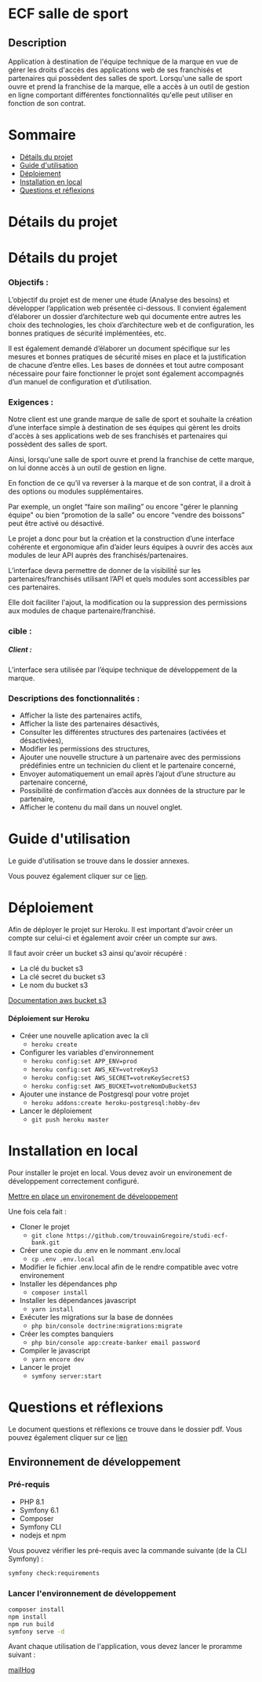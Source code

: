 # ECF salle de sport

## Description

Application à destination de l'équipe technique de la marque en vue de gérer les droits d'accès des applications web de
ses franchisés et partenaires qui possèdent des salles de sport.
Lorsqu'une salle de sport ouvre et prend la franchise de la marque, elle a accès à un outil de gestion en ligne
comportant différentes fonctionnalités qu'elle peut utiliser en fonction de son contrat.


Sommaire
=========

<!--ts-->

* [Détails du projet](#details-du-projet)
* [Guide d'utilisation](#guide-dutilisation)
* [Déploiement](#déploiement)
* [Installation en local](#installation-en-local)
* [Questions et réflexions](#questions-et-reflexions)

<!--te-->

Détails du projet
=========


Détails du projet
=========

### Objectifs :

L’objectif du projet est de mener une étude (Analyse des besoins) et développer l’application web présentée ci-dessous.
Il convient également d’élaborer un dossier d’architecture web qui documente entre autres les choix des technologies,
les choix d’architecture web et de configuration, les bonnes pratiques de sécurité́ implémentées, etc.

Il est également demandé d’élaborer un document spécifique sur les mesures et bonnes pratiques de sécurité́ mises en
place et la justification de chacune d’entre elles. Les bases de données et tout autre composant nécessaire pour faire
fonctionner le projet sont également accompagnés d’un manuel de configuration et d’utilisation.

### Exigences :

Notre client est une grande marque de salle de sport et souhaite la création d’une interface simple à destination de ses
équipes qui gèrent les droits d'accès à ses applications web de ses franchisés et partenaires qui possèdent des salles
de sport.

Ainsi, lorsqu'une salle de sport ouvre et prend la franchise de cette marque, on lui donne accès à un outil de gestion
en ligne.

En fonction de ce qu’il va reverser à la marque et de son contrat, il a droit à des options ou modules supplémentaires.

Par exemple, un onglet “faire son mailing” ou encore "gérer le planning équipe" ou bien “promotion de la salle" ou
encore “vendre des boissons” peut être activé ou désactivé.

Le projet a donc pour but la création et la construction d’une interface cohérente et ergonomique afin d’aider leurs
équipes à ouvrir des accès aux modules de leur API auprès des franchisés/partenaires.

L’interface devra permettre de donner de la visibilité́ sur les partenaires/franchisés utilisant l’API et quels modules
sont accessibles par ces partenaires.

Elle doit faciliter l'ajout, la modification ou la suppression des permissions aux modules de chaque
partenaire/franchisé.

### cible :

##### Client :

L’interface sera utilisée par l’équipe technique de développement de la marque.

### Descriptions des fonctionnalités :

- Afficher la liste des partenaires actifs,
- Afficher la liste des partenaires désactivés,
- Consulter les différentes structures des partenaires (activées et désactivées),
- Modifier les permissions des structures,
- Ajouter une nouvelle structure à un partenaire avec des permissions prédéfinies entre un technicien du client et le
  partenaire concerné,
- Envoyer automatiquement un email après l’ajout d’une structure au partenaire concerné,
- Possibilité de confirmation d’accès aux données de la structure par le partenaire,
- Afficher le contenu du mail dans un nouvel onglet.

Guide d'utilisation
=========

Le guide d'utilisation se trouve dans le dossier annexes.

Vous pouvez également cliquer sur
ce [lien](https://github.com/sebastienmariette74/body-and-mind/blob/main/annexes/guide%20d'utilisation.pdf).

Déploiement
=========
Afin de déployer le projet sur Heroku. Il est important d'avoir créer un compte sur celui-ci et également avoir créer un
compte sur aws.

Il faut avoir créer un bucket s3 ainsi qu'avoir récupéré :

* La clé du bucket s3
* La clé secret du bucket s3
* Le nom du bucket s3

[Documentation aws bucket s3](https://docs.aws.amazon.com/fr_fr/AmazonS3/latest/dev/UsingBucket.html)

#### Déploiement sur Heroku

* Créer une nouvelle aplication avec la cli
    * ````heroku create````
* Configurer les variables d'environnement
    * ```heroku config:set APP_ENV=prod```
    * ```heroku config:set AWS_KEY=votreKeyS3```
    * ```heroku config:set AWS_SECRET=votreKeySecretS3```
    * ```heroku config:set AWS_BUCKET=votreNomDuBucketS3```
* Ajouter une instance de Postgresql pour votre projet
    * ```heroku addons:create heroku-postgresql:hobby-dev```
* Lancer le déploiement
    * ```git push heroku master```

Installation en local
====================

Pour installer le projet en local. Vous devez avoir un environement de développement correctement configuré.

[Mettre en place un environement de développement](https://symfony.com/doc/current/setup.html)

Une fois cela fait :

* Cloner le projet
    * ````git clone https://github.com/trouvainGregoire/studi-ecf-bank.git````
* Créer une copie du .env en le nommant .env.local
    * ````cp .env .env.local````
* Modifier le fichier .env.local afin de le rendre compatible avec votre environement
* Installer les dépendances php
    * ````composer install````
* Installer les dépendances javascript
    * ````yarn install````
* Exécuter les migrations sur la base de données
    * ```php bin/console doctrine:migrations:migrate```
* Créer les comptes banquiers
    * ````php bin/console app:create-banker email password````
* Compiler le javascript
    * ````yarn encore dev````
* Lancer le projet
    * ````symfony server:start````

Questions et réflexions
=========
Le document questions et réflexions ce trouve dans le dossier pdf.
Vous pouvez également cliquer sur
ce [lien](https://github.com/trouvainGregoire/studi-ecf-bank/blob/master/pdf/Questions%20et%20R%C3%A9ponses%20-%20ECF%20Banque.pdf)

## Environnement de développement

### Pré-requis

* PHP 8.1
* Symfony 6.1
* Composer
* Symfony CLI
* nodejs et npm

Vous pouvez vérifier les pré-requis avec la commande suivante (de la CLI Symfony) :

```bash
symfony check:requirements
```

### Lancer l'environnement de développement

```bash
composer install
npm install
npm run build
symfony serve -d
```

Avant chaque utilisation de l'application, vous devez lancer le proramme suivant :

[mailHog](https://github.com/mailhog/MailHog/releases/tag/v1.0.1)
